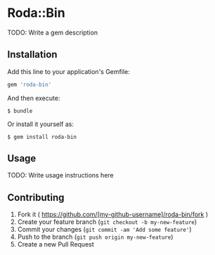 # Roda::Bin

TODO: Write a gem description

## Installation

Add this line to your application's Gemfile:

```ruby
gem 'roda-bin'
```

And then execute:

    $ bundle

Or install it yourself as:

    $ gem install roda-bin

## Usage

TODO: Write usage instructions here

## Contributing

1. Fork it ( https://github.com/[my-github-username]/roda-bin/fork )
2. Create your feature branch (`git checkout -b my-new-feature`)
3. Commit your changes (`git commit -am 'Add some feature'`)
4. Push to the branch (`git push origin my-new-feature`)
5. Create a new Pull Request
